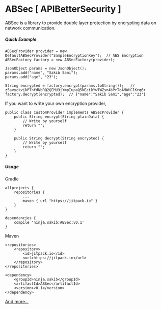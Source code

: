 # ABSec [ APIBetterSecurity ]
ABSec is a library to provide double layer protection by encrypting data on network communication.


##### Quick Example

```
ABSecProvider provider = new DefaultABSecProvider("SampleEncryptionKey");  // AES Encryption
ABSecFactory factory = new ABSecFactory(provider);

JsonObject params = new JsonObject();
params.add("name", "Sakib Sami");
params.add("age", "23");

String encrypted = factory.encrypt(params.toString());   // z5avyckvjkPTnfdNbRQ2QEMU9iYmpIupaQ5kEcikYwTWZsnAbPrToAMWHClKrq6+
factory.decrypt(encrypted);  // {"name":"Sakib Sami","age":"23"}
```

If you want to write your own encryption provider,

```
public class CustomProvider implements ABSecProvider {
    public String encrypt(String plainData) {
        // Write by yourself
        return "";
    }

    public String decrypt(String encrypted) {
        // Write by yourself
        return "";
    }
}
```

##### Usage
Gradle
```
allprojects {
    repositories {
	    ...
		maven { url "https://jitpack.io" }
	}
}

dependencies {
    compile 'ninja.sakib:ABSec:v0.1'
}
```

Maven
```
<repositories>
    <repository>
	    <id>jitpack.io</id>
		<url>https://jitpack.io</url>
	</repository>
</repositories>

<dependency>
    <groupId>ninja.sakib</groupId>
    <artifactId>ABSec</artifactId>
    <version>v0.1</version>
</dependency>
```

[And more...](https://jitpack.io/#ninja.sakib/ABSec/v0.1)
